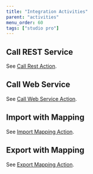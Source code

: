 ```yaml
---
title: "Integration Activities"
parent: "activities"
menu_order: 60
tags: ["studio pro"]
---
```


## Call REST Service

See [Call Rest Action](call-rest-action).

## Call Web Service

See [Call Web Service Action](call-web-service-action).

## Import with Mapping

See [Import Mapping Action](import-mapping-action).

## Export with Mapping

See [Export Mapping Action](export-mapping-action).
